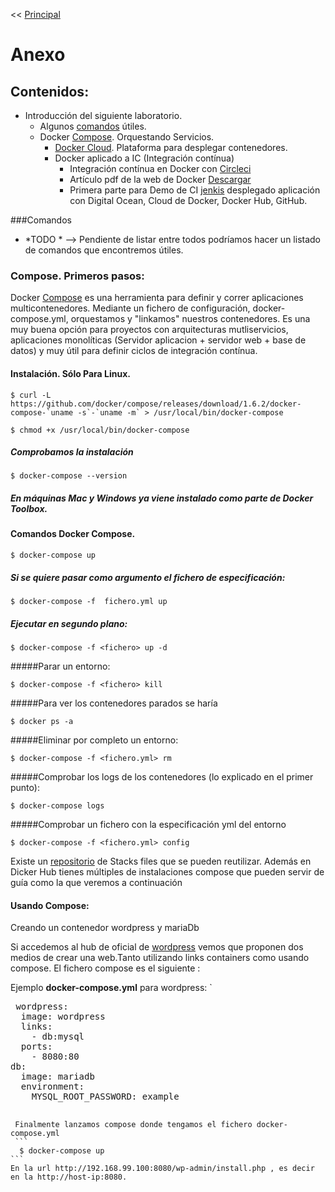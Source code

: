 <<  [Principal](http://erasmolpa.github.io/dockerLab)

#  Anexo

##  Contenidos:

* Introducción del siguiente laboratorio.
	* Algunos [comandos](#comandos) útiles.      
	* Docker [Compose](#compose). Orquestando Servicios.
      	* [Docker Cloud](https://cloud.docker.com/). Plataforma para desplegar contenedores.
      	* Docker aplicado a IC (Integración contínua)
      		*  Integración contínua en Docker con [Circleci](https://circleci.com/docs/docker/)
      		*  Artículo pdf de la web de Docker [Descargar](https://www.docker.com/sites/default/files/RA_CI%20with%20Docker_08.25.2015.pdf)
      		*  Primera parte para Demo de CI [jenkis](http://jenkins-58674a6f-1.225b690b.cont.dockerapp.io:32769/) desplegado aplicación con Digital Ocean, Cloud de Docker, Docker Hub, GitHub. 
       

###Comandos

* *TODO * -->  Pendiente de listar entre todos podríamos hacer un listado de comandos que encontremos útiles.

### Compose. Primeros pasos:

Docker [Compose](https://docs.docker.com/compose/) es una herramienta para definir y correr aplicaciones multicontenedores. Mediante un fichero de configuración, docker-compose.yml, orquestamos y "linkamos" nuestros contenedores.
Es una muy buena opción para proyectos con arquitecturas mutliservicios, aplicaciones monolíticas (Servidor aplicacion + servidor web + base de datos) y muy útil para definir ciclos de integración contínua.

#### Instalación. Sólo Para Linux.
```
$ curl -L https://github.com/docker/compose/releases/download/1.6.2/docker-compose-`uname -s`-`uname -m` > /usr/local/bin/docker-compose
```
```
$ chmod +x /usr/local/bin/docker-compose

```
##### Comprobamos la instalación
```
$ docker-compose --version
```
##### **En máquinas Mac y Windows ya viene instalado como parte de Docker Toolbox.**

#### Comandos Docker Compose.
```
$ docker-compose up
```
##### Si se quiere pasar como argumento el fichero de especificación:

```
$ docker-compose -f  fichero.yml up
```
##### Ejecutar en segundo plano:
```
$ docker-compose -f <fichero> up -d
```
#####Parar un entorno:
```
$ docker-compose -f <fichero> kill
```
#####Para ver los contenedores parados se haría
```
$ docker ps -a
```
#####Eliminar por completo un entorno:
```
$ docker-compose -f <fichero.yml> rm
```
#####Comprobar los logs de los contenedores (lo explicado en el primer punto):
```
$ docker-compose logs
```
#####Comprobar un fichero con la especificación yml del entorno
```
$ docker-compose -f <fichero.yml> config
```

Existe un [repositorio](https://stackfiles.io/) de Stacks files que se pueden reutilizar. Además en Dicker Hub tienes múltiples de instalaciones compose que pueden servir de guía como la que veremos a continuación


#### Usando Compose:

Creando un contenedor wordpress y mariaDb

Si accedemos al hub de  oficial de [wordpress](https://hub.docker.com/_/wordpress/) vemos que proponen dos medios de crear una web.Tanto utilizando links containers como usando compose. El fichero compose es el siguiente :

Ejemplo **docker-compose.yml** para wordpress:
 `
 <pre>
 wordpress:
  image: wordpress
  links:
    - db:mysql
  ports:
    - 8080:80
db:
  image: mariadb
  environment:
    MYSQL_ROOT_PASSWORD: example
 <code>
 
 Finalmente lanzamos compose donde tengamos el fichero docker-compose.yml
 ```
  $ docker-compose up 
```
En la url http://192.168.99.100:8080/wp-admin/install.php , es decir en la http://host-ip:8080.
